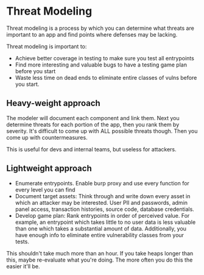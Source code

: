 # Threat Modeling

Threat modeling is a process by which you can determine what threats are important to an app and find points where defenses may be lacking.

Threat modeling is important to:

- Achieve better coverage in testing to make sure you test all entrypoints
- Find more interesting and valuable bugs to have a testing game plan before you start
- Waste less time on dead ends to eliminate entire classes of vulns before you start.

## Heavy-weight approach

The modeler will document each component and link them. Next you determine threats for each portion of the app, then you rank them by severity. It's difficult to come up with ALL possible threats though. Then you come up with countermeasures.

This is useful for devs and internal teams, but useless for attackers.

## Lightweight approach

- Enumerate entrypoints. Enable burp proxy and use every function for every level you can find
- Document target assets: Think through and write down every asset in which an attacker may be interested. User PII and passwords, admin panel access, transaction histories, source code, database credentials.
- Develop game plan: Rank entrypoints in order of perceived value. For example, an entrypoint which takes little to no user data is less valuable than one which takes a substantial amount of data. Additionally, you have enough info to eliminate entire vulnerability classes from your tests.

This shouldn't take much more than an hour. If you take heaps longer than this, maybe re-evaluate what you're doing. The more often you do this the easier it'll be.